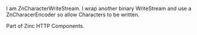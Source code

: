 I am ZnCharacterWriteStream.
I wrap another binary WriteStream and use a ZnCharacerEncoder so allow Characters to be written.

Part of Zinc HTTP Components.